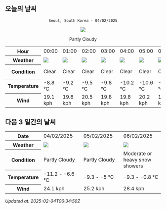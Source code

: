 ## 오늘의 날씨
<div align="center">

`Seoul, South Korea - 04/02/2025`

<img src="https://cdn.weatherapi.com/weather/64x64/day/116.png"/>

Partly Cloudy 

</div>


<table>
    <tr>
        <th>Hour</th>
        <td>00:00</td><td>01:00</td><td>02:00</td><td>03:00</td><td>04:00</td><td>05:00</td><td>06:00</td><td>07:00</td><td>08:00</td><td>09:00</td><td>10:00</td><td>11:00</td><td>12:00</td><td>13:00</td><td>14:00</td><td>15:00</td><td>16:00</td><td>17:00</td><td>18:00</td><td>19:00</td><td>20:00</td><td>21:00</td><td>22:00</td><td>23:00</td>
    </tr>
    <tr>
        <th>Weather</th>
        <td><img src="https://cdn.weatherapi.com/weather/64x64/night/113.png"></img></td><td><img src="https://cdn.weatherapi.com/weather/64x64/night/113.png"></img></td><td><img src="https://cdn.weatherapi.com/weather/64x64/night/113.png"></img></td><td><img src="https://cdn.weatherapi.com/weather/64x64/night/113.png"></img></td><td><img src="https://cdn.weatherapi.com/weather/64x64/night/113.png"></img></td><td><img src="https://cdn.weatherapi.com/weather/64x64/night/113.png"></img></td><td><img src="https://cdn.weatherapi.com/weather/64x64/night/113.png"></img></td><td><img src="https://cdn.weatherapi.com/weather/64x64/night/113.png"></img></td><td><img src="https://cdn.weatherapi.com/weather/64x64/day/113.png"></img></td><td><img src="https://cdn.weatherapi.com/weather/64x64/day/113.png"></img></td><td><img src="https://cdn.weatherapi.com/weather/64x64/day/116.png"></img></td><td><img src="https://cdn.weatherapi.com/weather/64x64/day/113.png"></img></td><td><img src="https://cdn.weatherapi.com/weather/64x64/day/113.png"></img></td><td><img src="https://cdn.weatherapi.com/weather/64x64/day/122.png"></img></td><td><img src="https://cdn.weatherapi.com/weather/64x64/day/122.png"></img></td><td><img src="https://cdn.weatherapi.com/weather/64x64/day/113.png"></img></td><td><img src="https://cdn.weatherapi.com/weather/64x64/day/113.png"></img></td><td><img src="https://cdn.weatherapi.com/weather/64x64/day/113.png"></img></td><td><img src="https://cdn.weatherapi.com/weather/64x64/night/113.png"></img></td><td><img src="https://cdn.weatherapi.com/weather/64x64/night/113.png"></img></td><td><img src="https://cdn.weatherapi.com/weather/64x64/night/116.png"></img></td><td><img src="https://cdn.weatherapi.com/weather/64x64/night/119.png"></img></td><td><img src="https://cdn.weatherapi.com/weather/64x64/night/119.png"></img></td><td><img src="https://cdn.weatherapi.com/weather/64x64/night/119.png"></img></td>
    </tr>
    <tr>
        <th>Condition</th>
        <td width="200px">Clear </td><td width="200px">Clear </td><td width="200px">Clear </td><td width="200px">Clear </td><td width="200px">Clear </td><td width="200px">Clear </td><td width="200px">Clear </td><td width="200px">Clear </td><td width="200px">Sunny</td><td width="200px">Sunny</td><td width="200px">Partly Cloudy </td><td width="200px">Sunny</td><td width="200px">Sunny</td><td width="200px">Overcast </td><td width="200px">Overcast </td><td width="200px">Sunny</td><td width="200px">Sunny</td><td width="200px">Sunny</td><td width="200px">Clear </td><td width="200px">Clear </td><td width="200px">Partly Cloudy </td><td width="200px">Cloudy </td><td width="200px">Cloudy </td><td width="200px">Cloudy </td>
    </tr>
    <tr>
        <th>Temperature</th>
        <td>-8.8 °C</td><td>-9.2 °C</td><td>-9.5 °C</td><td>-9.8 °C</td><td>-10.2 °C</td><td>-10.6 °C</td><td>-10.8 °C</td><td>-11.1 °C</td><td>-11.2 °C</td><td>-10.9 °C</td><td>-10.2 °C</td><td>-9.4 °C</td><td>-8.4 °C</td><td>-7.6 °C</td><td>-6.9 °C</td><td>-6 °C</td><td>-6.7 °C</td><td>-7 °C</td><td>-7.6 °C</td><td>-8.1 °C</td><td>-8.4 °C</td><td>-8.7 °C</td><td>-8.9 °C</td><td>-9 °C</td>
    </tr>
    <tr>
        <th>Wind</th>
        <td>19.1 kph</td><td>19.8 kph</td><td>20.5 kph</td><td>19.8 kph</td><td>19.8 kph</td><td>20.2 kph</td><td>18.7 kph</td><td>19.1 kph</td><td>19.1 kph</td><td>19.8 kph</td><td>21.6 kph</td><td>22.3 kph</td><td>23 kph</td><td>23.8 kph</td><td>24.1 kph</td><td>23.8 kph</td><td>23 kph</td><td>20.2 kph</td><td>19.4 kph</td><td>18 kph</td><td>16.2 kph</td><td>15.8 kph</td><td>15.5 kph</td><td>14.8 kph</td>
    </tr>
</table>


## 다음 3 일간의 날씨


<table>
    <tr>
        <th>Date</th>
        <td>04/02/2025</td><td>05/02/2025</td><td>06/02/2025</td>
    </tr>
    <tr>
        <th>Weather</th>
        <td><img src="https://cdn.weatherapi.com/weather/64x64/day/116.png"/></td><td><img src="https://cdn.weatherapi.com/weather/64x64/day/116.png"/></td><td><img src="https://cdn.weatherapi.com/weather/64x64/day/371.png"/></td>
    </tr>
    <tr>
        <th>Condition</th>
        <td width="200px">Partly Cloudy </td><td width="200px">Partly Cloudy </td><td width="200px">Moderate or heavy snow showers</td>
    </tr>
    <tr>
        <th>Temperature</th>
        <td>-11.2 -  -6.6 °C</td><td>-9.3 -  -5 °C</td><td>-9.3 -  -0.8 °C</td>
    </tr>
    <tr>
        <th>Wind</th>
        <td>24.1 kph</td><td>25.2 kph</td><td>28.4 kph</td>
    </tr>
</table>


*Updated at: 2025-02-04T06:34:50Z*
